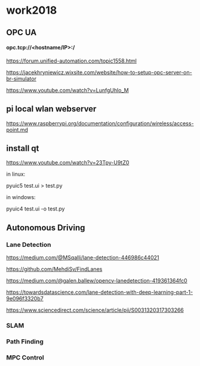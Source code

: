 # work2018

## OPC UA

#### opc.tcp://<hostname/IP>:<TCP port>/<optional>
  
 https://forum.unified-automation.com/topic1558.html

https://jacekhryniewicz.wixsite.com/website/how-to-setup-opc-server-on-br-simulator

https://www.youtube.com/watch?v=LunfgUhlo_M

## pi local wlan webserver

https://www.raspberrypi.org/documentation/configuration/wireless/access-point.md

## install qt

https://www.youtube.com/watch?v=23Tpy-U9tZ0

in linux:

pyuic5 test.ui > test.py 

in windows: 

pyuic4 test.ui -o test.py

## Autonomous Driving

### Lane Detection

https://medium.com/@MSqalli/lane-detection-446986c44021

https://github.com/MehdiSv/FindLanes

https://medium.com/@galen.ballew/opencv-lanedetection-419361364fc0

https://towardsdatascience.com/lane-detection-with-deep-learning-part-1-9e096f3320b7

https://www.sciencedirect.com/science/article/pii/S0031320317303266

### SLAM

### Path Finding

### MPC Control
